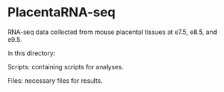 # PlacentaRNA-seq
RNA-seq data collected from mouse placental tissues at e7.5, e8.5, and e9.5.

In this directory:

Scripts: containing scripts for analyses.

Files: necessary files for results.
